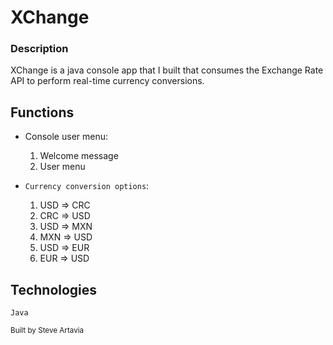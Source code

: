 # XChange

### Description
XChange is a java console app that I built that consumes the Exchange Rate API to perform real-time currency conversions.

## Functions
- Console user menu:
  1. Welcome message
  2. User menu
     
- `Currency conversion options`:
  1. USD => CRC
  2. CRC => USD
  3. USD => MXN
  4. MXN => USD
  5. USD => EUR
  6. EUR => USD
  
## Technologies

` Java `

<small>Built by Steve Artavia</small>
